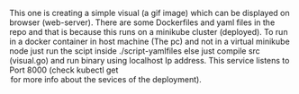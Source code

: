 This one is creating a simple visual (a gif image) which can be displayed on browser (web-server).
There are some Dockerfiles and yaml files in the repo and that is because this runs on a minikube cluster (deployed).
To run in a docker container in host machine (The pc) and not in a virtual minikube node just run the scipt inside ./script-yamlfiles else just compile src (visual.go) and run binary using localhost Ip address.
This service listens to Port 8000 (check kubectl get <option> for more info about the sevices of the deployment). 
